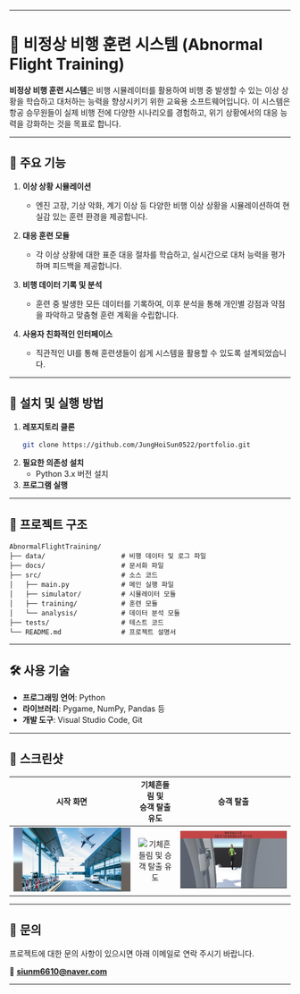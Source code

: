 
---

# 🛫 비정상 비행 훈련 시스템 (Abnormal Flight Training)

**비정상 비행 훈련 시스템**은 비행 시뮬레이터를 활용하여 비행 중 발생할 수 있는 이상 상황을 학습하고 대처하는 능력을 향상시키기 위한 교육용 소프트웨어입니다. 이 시스템은 항공 승무원들이 실제 비행 전에 다양한 시나리오를 경험하고, 위기 상황에서의 대응 능력을 강화하는 것을 목표로 합니다.

---

## 📌 주요 기능

1. **이상 상황 시뮬레이션**
   - 엔진 고장, 기상 악화, 계기 이상 등 다양한 비행 이상 상황을 시뮬레이션하여 현실감 있는 훈련 환경을 제공합니다.

2. **대응 훈련 모듈**
   - 각 이상 상황에 대한 표준 대응 절차를 학습하고, 실시간으로 대처 능력을 평가하며 피드백을 제공합니다.

3. **비행 데이터 기록 및 분석**
   - 훈련 중 발생한 모든 데이터를 기록하여, 이후 분석을 통해 개인별 강점과 약점을 파악하고 맞춤형 훈련 계획을 수립합니다.

4. **사용자 친화적인 인터페이스**
   - 직관적인 UI를 통해 훈련생들이 쉽게 시스템을 활용할 수 있도록 설계되었습니다.

---

## 🚀 설치 및 실행 방법

1. **레포지토리 클론**
   ```bash
   git clone https://github.com/JungHoiSun0522/portfolio.git
   ```
2. **필요한 의존성 설치**
   - Python 3.x 버전 설치
3. **프로그램 실행**

---

## 📂 프로젝트 구조

```
AbnormalFlightTraining/
├── data/                   # 비행 데이터 및 로그 파일
├── docs/                   # 문서화 파일
├── src/                    # 소스 코드
│   ├── main.py             # 메인 실행 파일
│   ├── simulator/          # 시뮬레이터 모듈
│   ├── training/           # 훈련 모듈
│   └── analysis/           # 데이터 분석 모듈
├── tests/                  # 테스트 코드
└── README.md               # 프로젝트 설명서
```

---

## 🛠️ 사용 기술

- **프로그래밍 언어**: Python
- **라이브러리**: Pygame, NumPy, Pandas 등
- **개발 도구**: Visual Studio Code, Git

---

## 📸 스크린샷

| 시작 화면 | 기체흔들림 및 <br>승객 탈출 유도 | 승객 탈출 |
|:---:|:---:|:---:|
| ![시작 화면](./start.jpg) | ![기체흔들림 및 승객 탈출 유도](./cameraShake.gif) | ![승객 탈출](escape.jpg) |

---

## 📩 문의

프로젝트에 대한 문의 사항이 있으시면 아래 이메일로 연락 주시기 바랍니다.

📧 **siunm6610@naver.com**

---
